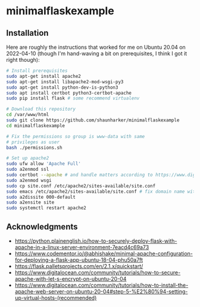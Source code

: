 # minimalflaskexample

## Installation

Here are roughly the instructions that worked for me on Ubuntu 20.04 on 2022-04-10 (though I'm hand-waving a bit on prerequisites, I think I got it right though):

```bash
# Install prerequisites
sudo apt-get install apache2
sudo apt-get install libapache2-mod-wsgi-py3
sudo apt-get install python-dev-is-python3
sudo apt install certbot python3-certbot-apache
sudo pip install flask # some recommend virtualenv

# Download this repository
cd /var/www/html
sudo git clone https://github.com/shaunharker/minimalflaskexample
cd minimalflaskexample

# Fix the permissions so group is www-data with same
# privileges as user
bash ./permissions.sh

# Set up apache2
sudo ufw allow 'Apache Full'
sudo a2enmod ssl
sudo certbot --apache # and handle matters according to https://www.digitalocean.com/community/tutorials/how-to-secure-apache-with-let-s-encrypt-on-ubuntu-20-04
sudo a2enmod wsgi
sudo cp site.conf /etc/apache2/sites-available/site.conf
sudo emacs /etc/apache2/sites-available/site.conf # fix domain name with search and replace, adjust server alias, RTFM if confused ;)
sudo a2dissite 000-default
sudo a2ensite site
sudo systemctl restart apache2
```

## Acknowledgments

* <https://python.plainenglish.io/how-to-securely-deploy-flask-with-apache-in-a-linux-server-environment-7eacd4c69a73>
* <https://www.codementor.io/@abhishake/minimal-apache-configuration-for-deploying-a-flask-app-ubuntu-18-04-phu50a7ft>
* <https://flask.palletsprojects.com/en/2.1.x/quickstart/>
* <https://www.digitalocean.com/community/tutorials/how-to-secure-apache-with-let-s-encrypt-on-ubuntu-20-04>
* <https://www.digitalocean.com/community/tutorials/how-to-install-the-apache-web-server-on-ubuntu-20-04#step-5-%E2%80%94-setting-up-virtual-hosts-(recommended)>
